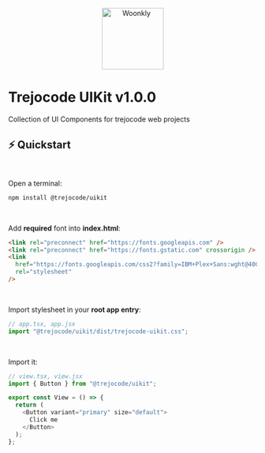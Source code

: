 <p align="center">
  <a href="#">
    <img alt="Woonkly" height="125" src="https://res.cloudinary.com/trejocode/image/upload/v1586298449/Trejocode/logo_t0otlj.png">
  </a>
</p>

# Trejocode UIKit v1.0.0

Collection of UI Components for trejocode web projects

## ⚡️ Quickstart

</br>

Open a terminal:

```bash
npm install @trejocode/uikit
```

</br>

Add **required** font into **index.html**:

```html
<link rel="preconnect" href="https://fonts.googleapis.com" />
<link rel="preconnect" href="https://fonts.gstatic.com" crossorigin />
<link
  href="https://fonts.googleapis.com/css2?family=IBM+Plex+Sans:wght@400;500;600;700&display=swap"
  rel="stylesheet"
/>
```

</br>

Import stylesheet in your **root app entry**:

```javascript
// app.tsx, app.jsx
import "@trejocode/uikit/dist/trejocode-uikit.css";
```

</br>

Import it:

```javascript
// view.tsx, view.jsx
import { Button } from "@trejocode/uikit";

export const View = () => {
  return (
    <Button variant="primary" size="default">
      Click me
    </Button>
  );
};
```

</br>
